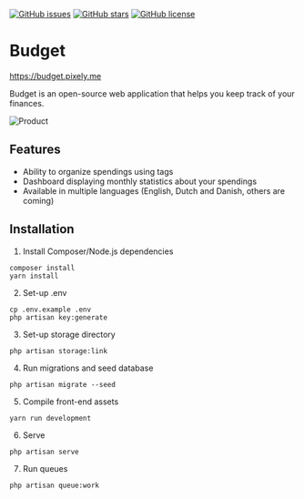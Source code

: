 [![GitHub issues](https://img.shields.io/github/issues/range-of-motion/budget.svg)](https://github.com/range-of-motion/budget/issues)
[![GitHub stars](https://img.shields.io/github/stars/range-of-motion/budget.svg)](https://github.com/range-of-motion/budget/stargazers)
[![GitHub license](https://img.shields.io/github/license/range-of-motion/budget.svg)](https://github.com/range-of-motion/budget/blob/master/LICENSE)

# Budget

https://budget.pixely.me

Budget is an open-source web application that helps you keep track of your finances.

![Product](https://user-images.githubusercontent.com/9268822/46098425-a8877300-c1c4-11e8-9293-f43ceb9d6f97.png)

## Features

* Ability to organize spendings using tags
* Dashboard displaying monthly statistics about your spendings
* Available in multiple languages (English, Dutch and Danish, others are coming)

## Installation

1. Install Composer/Node.js dependencies

```
composer install
yarn install
```

2. Set-up .env

```
cp .env.example .env
php artisan key:generate
```

3. Set-up storage directory

`php artisan storage:link`

4. Run migrations and seed database

`php artisan migrate --seed`

5. Compile front-end assets

`yarn run development`

6. Serve

`php artisan serve`

7. Run queues

`php artisan queue:work`
